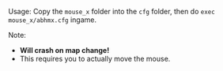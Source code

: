Usage: Copy the `mouse_x` folder into the `cfg` folder, then do `exec mouse_x/abhmx.cfg` ingame.

Note:
- **Will crash on map change!**
- This requires you to actually move the mouse.
